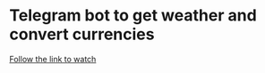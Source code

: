# Telegram bot to get weather and convert currencies

[Follow the link to watch](https://drive.google.com/file/d/1SxTJ6fn4ZGPcfvt6gHpnHA4bLu2-9w9G/view)
